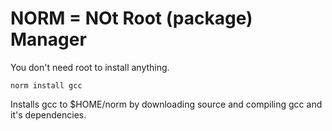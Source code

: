 NORM = NOt Root (package) Manager
====

You don't need root to install anything.

```
norm install gcc
```

Installs gcc to $HOME/norm by downloading source and compiling gcc and it's dependencies.
